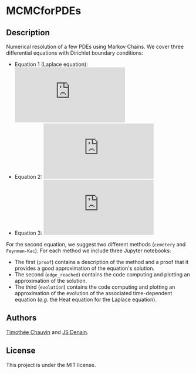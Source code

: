 # MCMCforPDEs

## Description


Numerical resolution of a few PDEs using Markov Chains.
We cover three differential equations with Dirichlet boundary conditions:
* Equation 1 (Laplace equation): ![equation](https://latex.codecogs.com/gif.latex?%5CDelta%20f%28x%2Cy%29%20%3D%200)
* Equation 2: ![equation](https://latex.codecogs.com/gif.latex?%5CDelta%20f%28x%2Cy%29%20-%20%5Cgamma%20f%28x%2Cy%29%20%3D%200)
* Equation 3: ![equation](https://latex.codecogs.com/gif.latex?%5CDelta%20f%28x%2Cy%29%20-%202f%28x%2Cy%29%20&plus;%20f%28x%2Cy%29%5E2%3D%200)

For the second equation, we suggest two different methods (`cemetery` and `Feynman-Kac`). For each method we include three Jupyter notebooks:
* The first (`proof`) contains a description of the method and a proof that it provides a good approximation of the equation's solution.
* The second (`edge_reached`) contains the code computing and plotting an approximation of the solution.
* The third (`evolution`) contains the code computing and plotting an approximation of the evolution of the associated time-dependent equation (*e.g.* the Heat equation for the Laplace equation).

## Authors

[Timothée Chauvin](https://github.com/TimotheeChauvin) and [JS Denain](https://github.com/denainjs).

## License

This project is under the MIT license.